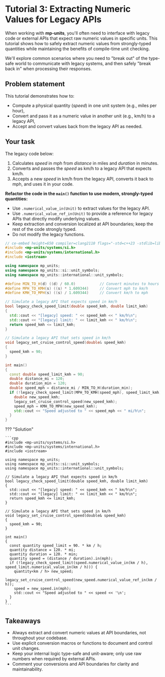 # Tutorial 3: Extracting Numeric Values for Legacy APIs

When working with **mp-units**, you'll often need to interface with legacy code or
external APIs that expect raw numeric values in specific units. This tutorial shows how
to safely extract numeric values from strongly-typed quantities while maintaining the
benefits of compile-time unit checking.

We'll explore common scenarios where you need to "break out" of the type-safe world to
communicate with legacy systems, and then safely "break back in" when processing their
responses.

## Problem statement

This tutorial demonstrates how to:

- Compute a physical quantity (_speed_) in one unit system (e.g., miles per hour),
- Convert and pass it as a numeric value in another unit (e.g., km/h) to a legacy API,
- Accept and convert values back from the legacy API as needed.

## Your task

The legacy code below:

1. Calculates _speed_ in mph from _distance_ in miles and _duration_ in minutes.
2. Converts and passes the _speed_ as km/h to a legacy API that expects km/h.
3. Accepts a new _speed_ in km/h from the legacy API,
   converts it back to mph, and uses it in your code.

**Refactor the code in the `main()` function to use modern, strongly-typed quantities:**

- Use `.numerical_value_in(Unit)` to extract values for the legacy API.
- Use `.numerical_value_ref_in(Unit)` to provide a reference for legacy APIs
  that directly modify underlying values.
- Keep extraction and conversion localized at API boundaries;
  keep the rest of the code strongly typed.
- Do not modify the legacy functions.

```cpp
// ce-embed height=650 compiler=clang2110 flags="-std=c++23 -stdlib=libc++ -O3"
#include <mp-units/systems/si.h>
#include <mp-units/systems/international.h>
#include <iostream>

using namespace mp_units;
using namespace mp_units::si::unit_symbols;
using namespace mp_units::international::unit_symbols;

#define MIN_TO_H(d) ((d) / 60.0)           // Convert minutes to hours
#define MPH_TO_KMH(s) ((s) * 1.609344)     // Convert mph to km/h
#define KMH_TO_MPH(s) ((s) / 1.609344)     // Convert km/h to mph

// Simulate a legacy API that expects speed in km/h
bool legacy_check_speed_limit(double speed_kmh, double limit_kmh)
{
  std::cout << "[legacy] speed: " << speed_kmh << " km/h\n";
  std::cout << "[legacy] limit: " << limit_kmh << " km/h\n";
  return speed_kmh <= limit_kmh;
}

// Simulate a legacy API that sets speed in km/h
void legacy_set_cruise_control_speed(double& speed_kmh)
{
  speed_kmh = 90;
}

int main()
{
  const double speed_limit_kmh = 90;
  double distance_mi = 120;
  double duration_min = 120;
  double speed_mph = distance_mi / MIN_TO_H(duration_min);
  if (!legacy_check_speed_limit(MPH_TO_KMH(speed_mph), speed_limit_kmh)) {
    double new_speed_kmh;
    legacy_set_cruise_control_speed(new_speed_kmh);
    speed_mph = KMH_TO_MPH(new_speed_kmh);
    std::cout << "Speed adjusted to " << speed_mph << " mi/h\n";
  }
}
```

??? "Solution"

    ```cpp
    #include <mp-units/systems/si.h>
    #include <mp-units/systems/international.h>
    #include <iostream>

    using namespace mp_units;
    using namespace mp_units::si::unit_symbols;
    using namespace mp_units::international::unit_symbols;

    // Simulate a legacy API that expects speed in km/h
    bool legacy_check_speed_limit(double speed_kmh, double limit_kmh)
    {
      std::cout << "[legacy] speed: " << speed_kmh << " km/h\n";
      std::cout << "[legacy] limit: " << limit_kmh << " km/h\n";
      return speed_kmh <= limit_kmh;
    }

    // Simulate a legacy API that sets speed in km/h
    void legacy_set_cruise_control_speed(double& speed_kmh)
    {
      speed_kmh = 90;
    }

    int main()
    {
      const quantity speed_limit = 90. * km / h;
      quantity distance = 120. * mi;
      quantity duration = 120. * min;
      quantity speed = (distance / duration).in(mph);
      if (!legacy_check_speed_limit(speed.numerical_value_in(km / h), speed_limit.numerical_value_in(km / h))) {
        quantity<km / h> new_speed;
        legacy_set_cruise_control_speed(new_speed.numerical_value_ref_in(km / h));
        speed = new_speed.in(mph);
        std::cout << "Speed adjusted to " << speed << '\n';
      }
    }
    ```

## Takeaways

- Always extract and convert numeric values at API boundaries,
  not throughout your codebase.
- Use explicit conversion macros or functions to document and control unit changes.
- Keep your internal logic type-safe and unit-aware;
  only use raw numbers when required by external APIs.
- Comment your conversions and API boundaries for clarity and maintainability.
